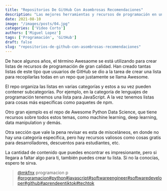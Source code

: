```yaml
---
title: "Repositorios De GitHub Con Asombrosas Recomendaciones"
description: "Las mejores herramientas y recursos de programación en un solo lugar."
date: 2021-08-10
image: "/images/posts/04.jpg"
categories: ['Video Corto']
authors: ['Miguel Lopez']
tags: ['Programación', 'GitHub']
draft: false
slug: "repositorios-de-github-con-asombrosas-recomendaciones"
---
```


De hace algunos años, el término Awesaome se está utilizando para crear listas de recursos de programación de gran calidad. Han creado tantas listas de este tipo que usuarios de GitHub se dio a la tarea de crear una lista para recopilarlas todas en un repo que justamente se llama Awesome.

El repo organiza las listas en varias categorías y estos a su vez pueden contener subcategorías. Por ejemplo, en la categoría de lenguajes de programación tenemos una lista para JavaScript. A la vez tenemos listas para cosas más específicas como paquetes de npm.

Otro gran ejemplo es el repo de Awesome Python Data Science, que tiene recursos sobre todos estos temas, como machine learning, deep learning, data manipulation y demás.

Otra sección que vale la pena revisar es esta de misceláneos, en donde no hay una categoría específica, pero hay recursos valiosos como cosas gratis para desarrolladores, descuentos para estudiantes, etc.

La cantidad de contenido que puedes encontrar es impresionante, pero si llegara a faltar algo para ti, también puedes crear tu lista. Si no la conocías, espero te sirva.

<blockquote class="tiktok-embed" cite="{https://www.tiktok.com/@mkfnx/video/6994788714983460101}" data-video-id="6994788714983460101" style="max-width: 605px;min-width: 325px;" > <section> <a target="_blank" title="@mkfnx" href="https://www.tiktok.com/@mkfnx?refer=embed">@mkfnx</a> programacion  p </section> <a title="programacion" target="_blank" href="https://www.tiktok.com/tag/programacion?refer=embed">#programacion</a><a title="python" target="_blank" href="https://www.tiktok.com/tag/python?refer=embed">#python</a><a title="javascript" target="_blank" href="https://www.tiktok.com/tag/javascript?refer=embed">#javascript</a><a title="softwareengineer" target="_blank" href="https://www.tiktok.com/tag/softwareengineer?refer=embed">#softwareengineer</a><a title="softwaredeveloper" target="_blank" href="https://www.tiktok.com/tag/softwaredeveloper?refer=embed">#softwaredeveloper</a><a title="github" target="_blank" href="https://www.tiktok.com/tag/github?refer=embed">#github</a><a title="aprendeentiktok" target="_blank" href="https://www.tiktok.com/tag/aprendeentiktok?refer=embed">#aprendeentiktok</a><a title="techtok" target="_blank" href="https://www.tiktok.com/tag/techtok?refer=embed">#techtok</a> </blockquote> <script async src="https://www.tiktok.com/embed.js"></script>